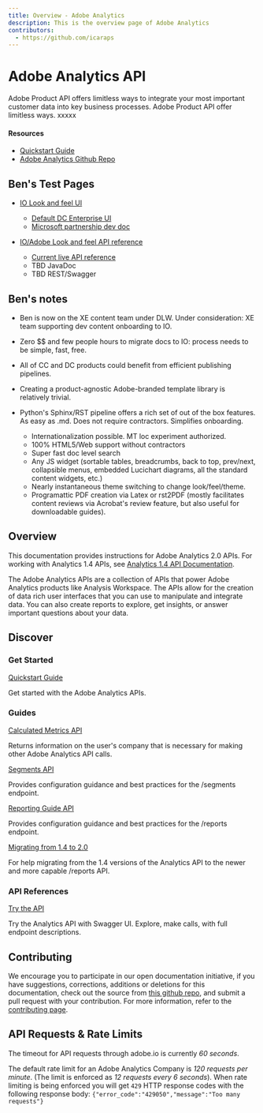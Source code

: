```yaml
---
title: Overview - Adobe Analytics
description: This is the overview page of Adobe Analytics
contributors:
  - https://github.com/icaraps 
---
```


<Hero slots="heading, text"/> 

# Adobe Analytics API

Adobe Product API offers limitless ways to integrate your most important customer data into key business processes. Adobe Product API offer limitless ways. xxxxx

<Resources slots="heading, links"/>

#### Resources

* [Quickstart Guide](https://www.adobe.io/apis/experiencecloud/analytics/docs.html)
* [Adobe Analytics Github Repo](https://github.com/AdobeDocs/analytics-2.0-apis)

## Ben's Test Pages

* [IO Look and feel UI](10_1_IOheaderfooter_guide/index.html)

    * [Default DC Enterprise UI](developerguide/index.html)
    * [Microsoft partnership dev doc](dcsdk_experiment/index.html)

* [IO/Adobe Look and feel API reference](doxygen_apireference/html/index.html)

    * [Current live API reference](html/index.html)
    * TBD JavaDoc
    * TBD REST/Swagger

## Ben's notes

* Ben is now on the XE content team under DLW. Under consideration: XE team supporting dev content onboarding to IO. 
* Zero $$ and few people hours to migrate docs to IO: process needs to be simple, fast, free. 
* All of CC and DC products could benefit from efficient publishing pipelines. 
* Creating a product-agnostic Adobe-branded template library is relatively trivial.
* Python's Sphinx/RST pipeline offers a rich set of out of the box features. As easy as .md. Does not require contractors. Simplifies onboarding. 

   * Internationalization possible. MT loc experiment authorized. 
   * 100% HTML5/Web support without contractors
   * Super fast doc level search
   * Any JS widget (sortable tables, breadcrumbs, back to top, prev/next, collapsible menus, embedded Lucichart diagrams, all the standard content widgets, etc.)
   * Nearly instantaneous theme switching to change look/feel/theme.
   * Programattic PDF creation via Latex or rst2PDF (mostly facilitates content reviews via Acrobat's review feature, but also useful for downloadable guides). 


## Overview

This documentation provides instructions for Adobe Analytics 2.0 APIs. For working with Analytics 1.4 APIs, see [Analytics 1.4 API Documentation](https://github.com/AdobeDocs/analytics-1.4-apis).

The Adobe Analytics APIs are a collection of APIs that power Adobe Analytics products like Analysis Workspace. 
The APIs allow for the creation of data rich user interfaces that you can use to manipulate and integrate data.
You can also create reports to explore, get insights, or answer important questions about your data.

## Discover 

<DiscoverBlock width="100%" slots="heading, link, text"/>

### Get Started

[Quickstart Guide](guides/)
    
Get started with the Adobe Analytics APIs.

<DiscoverBlock slots="heading, link, text"/> 

### Guides

[Calculated Metrics API](guides/calculated_metrics_api/) 
     
Returns information on the user's company that is necessary for making other Adobe Analytics API calls.

<DiscoverBlock slots="link, text"/>

[Segments API](guides/segments_api/) 

Provides configuration guidance and best practices for the /segments endpoint.

<DiscoverBlock slots="link, text"/>

[Reporting Guide API](guides/reporting_api/)

Provides configuration guidance and best practices for the /reports endpoint.

<DiscoverBlock slots="link, text"/>

[Migrating from 1.4 to 2.0](guides/migrating/)

For help migrating from the 1.4 versions of the Analytics API to the newer and more capable /reports API.   

<DiscoverBlock width="100%" slots="heading, link, text"/>

### API References

[Try the API](api/) 

Try the Analytics API with Swagger UI. Explore, make calls, with full endpoint descriptions.

## Contributing 

We encourage you to participate in our open documentation initiative, if you have suggestions, corrections, additions 
or deletions for this documentation, check out the source from [this github repo](https://github.com/adobe/gatsby-theme-spectrum-example), and submit a pull 
request with your contribution. For more information, refer to the [contributing page](support/contribute/).

## API Requests & Rate Limits

The timeout for API requests through adobe.io is currently *60 seconds*.

The default rate limit for an Adobe Analytics Company is *120 requests per minute*. (The limit is enforced as *12 requests every 6 seconds*).
When rate limiting is being enforced you will get `429` HTTP response codes with the following response body: `{"error_code":"429050","message":"Too many requests"}`    